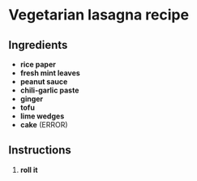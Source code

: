 # Vegetarian lasagna recipe


## Ingredients

- **rice paper**
- **fresh mint leaves**
- **peanut sauce**
- **chili-garlic paste**
- **ginger**
- **tofu**
- **lime wedges**
- **cake** (ERROR)

## Instructions

1. **roll it**


